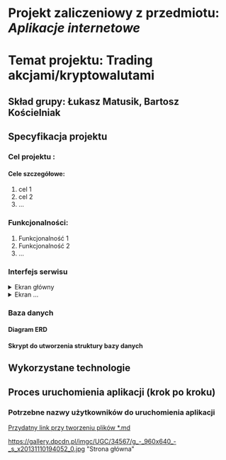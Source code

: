 # Projekt zaliczeniowy z przedmiotu: _**Aplikacje internetowe**_

# Temat projektu: Trading akcjami/kryptowalutami
## Skład grupy: Łukasz Matusik, Bartosz Kościelniak
## Specyfikacja projektu
### Cel projektu :
#### Cele szczegółowe:
   1. cel 1
   2. cel 2
   3. ...
### Funkcjonalności:
   1. Funkcjonalność 1
   2. Funkcjonalność 2
   3. ...
### Interfejs serwisu

   <details>
       <summary>Ekran główny </summary>
	
![alt text][logo]

           <p>Przedstawiono ...</p>
   </details>
	<details>
       <summary>Ekran ...</summary>

![alt text][logo]
           <p>Czego dotyczy?</p>
   </details>
         
### Baza danych
####	Diagram ERD
####	Skrypt do utworzenia struktury bazy danych

## Wykorzystane technologie

## Proces uruchomienia aplikacji (krok po kroku)

### Potrzebne nazwy użytkowników do uruchomienia aplikacji


[Przydatny link przy tworzeniu plików *.md ](https://github.com/adam-p/markdown-here/wiki/Markdown-Cheatsheet)

[logo]: ![baza_do_projektu](https://user-images.githubusercontent.com/47026027/110671886-54737c00-81cf-11eb-875a-8749cd770164.PNG)
https://gallery.dpcdn.pl/imgc/UGC/34567/g_-_960x640_-_s_x20131110194052_0.jpg "Strona główna"
